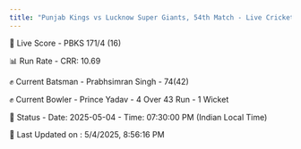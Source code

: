 ```yaml
---
title: "Punjab Kings vs Lucknow Super Giants, 54th Match - Live Cricket Score"
---
```


🔴 Live Score - PBKS 171/4 (16)  

📊 Run Rate - CRR: 10.69  

✊ Current Batsman - Prabhsimran Singh - 74(42)  

✊ Current Bowler - Prince Yadav - 4 Over 43 Run - 1 Wicket  

📑 Status - Date: 2025-05-04 - Time: 07:30:00 PM (Indian Local Time)

📝 Last Updated on : 5/4/2025, 8:56:16 PM  



